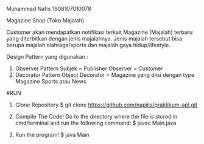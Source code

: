 Muhammad Nafis
1908107010078

Magazine Shop (Toko Majalah)

Customer akan mendapatkan notifikasi terkait Magazine (Majalah) terbaru yang diterbitkan dengan jenis majalahnya. Jenis majalah tersebut bisa berupa majalah olahraga/sports dan majalah gaya hidup/lifestyle.

Design Pattern yang digunakan :
1. Observer Pattern
   Subjek   = Publisher
   Observer = Customer
2. Decorator Pattern
   Object Decorator = Magazine yang diisi dengan type Magazine Sports atau News.
 
#RUN
1. Clone Repository
  $ git clone https://github.com/napiiis/praktikum-apl.git

2. Compile The Code!
Go to the directory where the file is stored in cmd/terminal and run the following command:
     $ javac Main.java

3. Run the program!
    $ java Main
